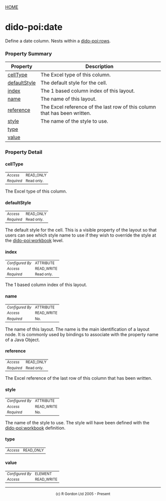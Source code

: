 [HOME](../../../README.md)
# dido-poi:date

Define a date column. Nests within a [dido-poi:rows](../../../dido/poi/layouts/DataRows.md).

### Property Summary

| Property | Description |
| -------- | ----------- |
| [cellType](#propertycellType) | The Excel type of this column. | 
| [defaultStyle](#propertydefaultStyle) | The default style for the cell. | 
| [index](#propertyindex) | The 1 based column index of this layout. | 
| [name](#propertyname) | The name of this layout. | 
| [reference](#propertyreference) | The Excel reference of the last row of this column that has been written. | 
| [style](#propertystyle) | The name of the style to use. | 
| [type](#propertytype) |  | 
| [value](#propertyvalue) |  | 


### Property Detail
#### cellType <a name="propertycellType"></a>

<table style='font-size:smaller'>
      <tr><td><i>Access</i></td><td>READ_ONLY</td></tr>
      <tr><td><i>Required</i></td><td>Read only.</td></tr>
</table>

The Excel type of this column.

#### defaultStyle <a name="propertydefaultStyle"></a>

<table style='font-size:smaller'>
      <tr><td><i>Access</i></td><td>READ_ONLY</td></tr>
      <tr><td><i>Required</i></td><td>Read only.</td></tr>
</table>

The default style for the cell. This is a
visible property of the layout so that users can see which style
name to use if they wish to override the style at the
[dido-poi:workbook](../../../dido/poi/data/PoiWorkbook.md) level.

#### index <a name="propertyindex"></a>

<table style='font-size:smaller'>
      <tr><td><i>Configured By</i></td><td>ATTRIBUTE</td></tr>
      <tr><td><i>Access</i></td><td>READ_WRITE</td></tr>
      <tr><td><i>Required</i></td><td>Read only.</td></tr>
</table>

The 1 based column index of this layout.

#### name <a name="propertyname"></a>

<table style='font-size:smaller'>
      <tr><td><i>Configured By</i></td><td>ATTRIBUTE</td></tr>
      <tr><td><i>Access</i></td><td>READ_WRITE</td></tr>
      <tr><td><i>Required</i></td><td>No.</td></tr>
</table>

The name of this layout. The name is the main
identification of a layout node. It is commonly used by bindings to
associate with the property name of a Java Object.

#### reference <a name="propertyreference"></a>

<table style='font-size:smaller'>
      <tr><td><i>Access</i></td><td>READ_ONLY</td></tr>
      <tr><td><i>Required</i></td><td>Read only.</td></tr>
</table>

The Excel reference of the last row of this
column that has been written.

#### style <a name="propertystyle"></a>

<table style='font-size:smaller'>
      <tr><td><i>Configured By</i></td><td>ATTRIBUTE</td></tr>
      <tr><td><i>Access</i></td><td>READ_WRITE</td></tr>
      <tr><td><i>Required</i></td><td>No.</td></tr>
</table>

The name of the style to use. The style will have
been defined with the [dido-poi:workbook](../../../dido/poi/data/PoiWorkbook.md) definition.

#### type <a name="propertytype"></a>

<table style='font-size:smaller'>
      <tr><td><i>Access</i></td><td>READ_ONLY</td></tr>
</table>



#### value <a name="propertyvalue"></a>

<table style='font-size:smaller'>
      <tr><td><i>Configured By</i></td><td>ELEMENT</td></tr>
      <tr><td><i>Access</i></td><td>READ_WRITE</td></tr>
</table>




-----------------------

<div style='font-size: smaller; text-align: center;'>(c) R Gordon Ltd 2005 - Present</div>
